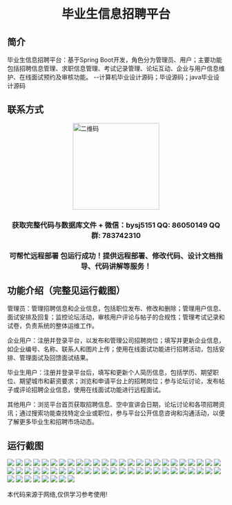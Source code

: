 <p><h1 align="center">毕业生信息招聘平台</h1></p>

## 简介
毕业生信息招聘平台：基于Spring Boot开发，角色分为管理员、用户；主要功能包括招聘信息管理、求职信息管理、考试记录管理、论坛互动、企业与用户信息维护、在线面试预约及审核功能。    --计算机毕业设计源码；毕设源码；java毕业设计源码


## 联系方式
<img src="https://bs-1329754181.cos.ap-shanghai.myqcloud.com/wx.jpg" alt="二维码" style="display: block; margin: 0 auto;" width="200px">
<p><h3 align="center">获取完整代码与数据库文件 + 微信：bysj5151 QQ: 86050149 QQ群: 783742310</h3></p>
<p><h3 align="center">可帮忙远程部署 包运行成功！提供远程部署、修改代码、设计文档指导、代码讲解等服务！</h3></p>

## 功能介绍（完整见运行截图）
管理员：管理招聘信息和企业信息，包括职位发布、修改和删除；管理用户信息、面试安排及回复；监控论坛活动，审核用户评论与帖子的合规性；管理考试记录和试卷，负责系统的整体运维工作。

企业用户：注册并登录平台，以发布和管理公司招聘岗位；填写并更新企业信息，如企业编号、名称、联系人和图片上传；使用在线面试功能进行招聘活动，包括安排、管理面试及回馈面试结果。

毕业生用户：注册并登录平台后，填写和更新个人简历信息，包括学历、期望职位、期望城市和薪资要求；浏览和申请平台上的招聘岗位；参与论坛讨论，发布帖子或评论招聘企业信息，使用在线面试功能进行远程面试。

其他用户：浏览平台首页获取招聘信息、空中宣讲会日期，论坛讨论和各项招聘资讯；通过搜索功能查找特定企业或职位，参与平台公开信息咨询和沟通活动，以便了解更多毕业生和招聘市场动态。


## 运行截图
![](https://bs-1329754181.cos.ap-shanghai.myqcloud.com/spring/graduateInformationRecruitmentPlatform/img/001.jpg)
![](https://bs-1329754181.cos.ap-shanghai.myqcloud.com/spring/graduateInformationRecruitmentPlatform/img/002.jpg)
![](https://bs-1329754181.cos.ap-shanghai.myqcloud.com/spring/graduateInformationRecruitmentPlatform/img/003.jpg)
![](https://bs-1329754181.cos.ap-shanghai.myqcloud.com/spring/graduateInformationRecruitmentPlatform/img/004.jpg)
![](https://bs-1329754181.cos.ap-shanghai.myqcloud.com/spring/graduateInformationRecruitmentPlatform/img/005.jpg)
![](https://bs-1329754181.cos.ap-shanghai.myqcloud.com/spring/graduateInformationRecruitmentPlatform/img/006.jpg)
![](https://bs-1329754181.cos.ap-shanghai.myqcloud.com/spring/graduateInformationRecruitmentPlatform/img/007.jpg)
![](https://bs-1329754181.cos.ap-shanghai.myqcloud.com/spring/graduateInformationRecruitmentPlatform/img/008.jpg)
![](https://bs-1329754181.cos.ap-shanghai.myqcloud.com/spring/graduateInformationRecruitmentPlatform/img/009.jpg)
![](https://bs-1329754181.cos.ap-shanghai.myqcloud.com/spring/graduateInformationRecruitmentPlatform/img/010.jpg)
![](https://bs-1329754181.cos.ap-shanghai.myqcloud.com/spring/graduateInformationRecruitmentPlatform/img/011.jpg)
![](https://bs-1329754181.cos.ap-shanghai.myqcloud.com/spring/graduateInformationRecruitmentPlatform/img/012.jpg)
![](https://bs-1329754181.cos.ap-shanghai.myqcloud.com/spring/graduateInformationRecruitmentPlatform/img/013.jpg)
![](https://bs-1329754181.cos.ap-shanghai.myqcloud.com/spring/graduateInformationRecruitmentPlatform/img/014.jpg)
![](https://bs-1329754181.cos.ap-shanghai.myqcloud.com/spring/graduateInformationRecruitmentPlatform/img/015.jpg)
![](https://bs-1329754181.cos.ap-shanghai.myqcloud.com/spring/graduateInformationRecruitmentPlatform/img/016.jpg)
![](https://bs-1329754181.cos.ap-shanghai.myqcloud.com/spring/graduateInformationRecruitmentPlatform/img/017.jpg)
![](https://bs-1329754181.cos.ap-shanghai.myqcloud.com/spring/graduateInformationRecruitmentPlatform/img/018.jpg)
![](https://bs-1329754181.cos.ap-shanghai.myqcloud.com/spring/graduateInformationRecruitmentPlatform/img/019.jpg)
![](https://bs-1329754181.cos.ap-shanghai.myqcloud.com/spring/graduateInformationRecruitmentPlatform/img/020.jpg)
![](https://bs-1329754181.cos.ap-shanghai.myqcloud.com/spring/graduateInformationRecruitmentPlatform/img/021.jpg)
![](https://bs-1329754181.cos.ap-shanghai.myqcloud.com/spring/graduateInformationRecruitmentPlatform/img/022.jpg)
![](https://bs-1329754181.cos.ap-shanghai.myqcloud.com/spring/graduateInformationRecruitmentPlatform/img/023.jpg)
![](https://bs-1329754181.cos.ap-shanghai.myqcloud.com/spring/graduateInformationRecruitmentPlatform/img/024.jpg)
![](https://bs-1329754181.cos.ap-shanghai.myqcloud.com/spring/graduateInformationRecruitmentPlatform/img/025.jpg)
![](https://bs-1329754181.cos.ap-shanghai.myqcloud.com/spring/graduateInformationRecruitmentPlatform/img/026.jpg)
![](https://bs-1329754181.cos.ap-shanghai.myqcloud.com/spring/graduateInformationRecruitmentPlatform/img/027.jpg)
![](https://bs-1329754181.cos.ap-shanghai.myqcloud.com/spring/graduateInformationRecruitmentPlatform/img/028.jpg)
![](https://bs-1329754181.cos.ap-shanghai.myqcloud.com/spring/graduateInformationRecruitmentPlatform/img/029.jpg)
![](https://bs-1329754181.cos.ap-shanghai.myqcloud.com/spring/graduateInformationRecruitmentPlatform/img/030.jpg)
![](https://bs-1329754181.cos.ap-shanghai.myqcloud.com/spring/graduateInformationRecruitmentPlatform/img/031.jpg)
![](https://bs-1329754181.cos.ap-shanghai.myqcloud.com/spring/graduateInformationRecruitmentPlatform/img/032.jpg)
![](https://bs-1329754181.cos.ap-shanghai.myqcloud.com/spring/graduateInformationRecruitmentPlatform/img/033.jpg)
![](https://bs-1329754181.cos.ap-shanghai.myqcloud.com/spring/graduateInformationRecruitmentPlatform/img/034.jpg)
![](https://bs-1329754181.cos.ap-shanghai.myqcloud.com/spring/graduateInformationRecruitmentPlatform/img/035.jpg)
![](https://bs-1329754181.cos.ap-shanghai.myqcloud.com/spring/graduateInformationRecruitmentPlatform/img/036.jpg)
![](https://bs-1329754181.cos.ap-shanghai.myqcloud.com/spring/graduateInformationRecruitmentPlatform/img/037.jpg)
![](https://bs-1329754181.cos.ap-shanghai.myqcloud.com/spring/graduateInformationRecruitmentPlatform/img/038.jpg)
![](https://bs-1329754181.cos.ap-shanghai.myqcloud.com/spring/graduateInformationRecruitmentPlatform/img/039.jpg)
![](https://bs-1329754181.cos.ap-shanghai.myqcloud.com/spring/graduateInformationRecruitmentPlatform/img/040.jpg)
![](https://bs-1329754181.cos.ap-shanghai.myqcloud.com/spring/graduateInformationRecruitmentPlatform/img/041.jpg)
![](https://bs-1329754181.cos.ap-shanghai.myqcloud.com/spring/graduateInformationRecruitmentPlatform/img/042.jpg)
![](https://bs-1329754181.cos.ap-shanghai.myqcloud.com/spring/graduateInformationRecruitmentPlatform/img/043.jpg)
![](https://bs-1329754181.cos.ap-shanghai.myqcloud.com/spring/graduateInformationRecruitmentPlatform/img/044.jpg)
![](https://bs-1329754181.cos.ap-shanghai.myqcloud.com/spring/graduateInformationRecruitmentPlatform/img/045.jpg)
![](https://bs-1329754181.cos.ap-shanghai.myqcloud.com/spring/graduateInformationRecruitmentPlatform/img/046.jpg)
![](https://bs-1329754181.cos.ap-shanghai.myqcloud.com/spring/graduateInformationRecruitmentPlatform/img/047.jpg)
![](https://bs-1329754181.cos.ap-shanghai.myqcloud.com/spring/graduateInformationRecruitmentPlatform/img/048.jpg)
![](https://bs-1329754181.cos.ap-shanghai.myqcloud.com/spring/graduateInformationRecruitmentPlatform/img/049.jpg)
![](https://bs-1329754181.cos.ap-shanghai.myqcloud.com/spring/graduateInformationRecruitmentPlatform/img/050.jpg)
![](https://bs-1329754181.cos.ap-shanghai.myqcloud.com/spring/graduateInformationRecruitmentPlatform/img/051.jpg)
![](https://bs-1329754181.cos.ap-shanghai.myqcloud.com/spring/graduateInformationRecruitmentPlatform/img/052.jpg)
![](https://bs-1329754181.cos.ap-shanghai.myqcloud.com/spring/graduateInformationRecruitmentPlatform/img/053.jpg)
![](https://bs-1329754181.cos.ap-shanghai.myqcloud.com/spring/graduateInformationRecruitmentPlatform/img/054.jpg)
![](https://bs-1329754181.cos.ap-shanghai.myqcloud.com/spring/graduateInformationRecruitmentPlatform/img/055.jpg)
![](https://bs-1329754181.cos.ap-shanghai.myqcloud.com/spring/graduateInformationRecruitmentPlatform/img/056.jpg)
![](https://bs-1329754181.cos.ap-shanghai.myqcloud.com/spring/graduateInformationRecruitmentPlatform/img/057.jpg)
![](https://bs-1329754181.cos.ap-shanghai.myqcloud.com/spring/graduateInformationRecruitmentPlatform/img/058.jpg)

<p>本代码来源于网络,仅供学习参考使用!</p>
